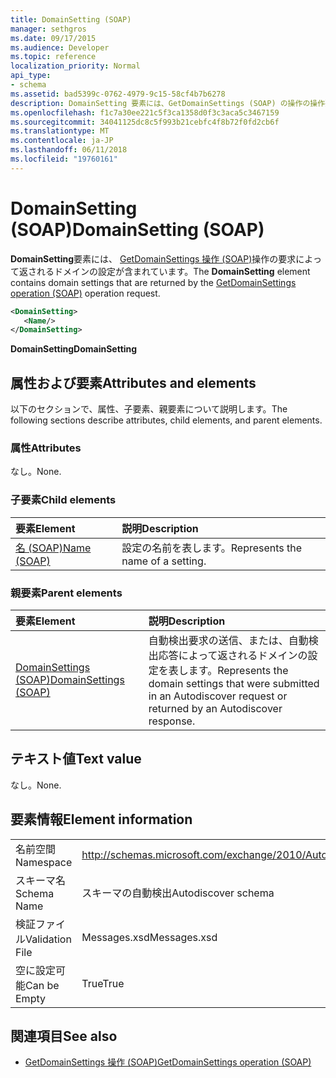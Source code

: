 ```yaml
---
title: DomainSetting (SOAP)
manager: sethgros
ms.date: 09/17/2015
ms.audience: Developer
ms.topic: reference
localization_priority: Normal
api_type:
- schema
ms.assetid: bad5399c-0762-4979-9c15-58cf4b7b6278
description: DomainSetting 要素には、GetDomainSettings (SOAP) の操作の操作要求によって返されるドメインの設定が含まれています。
ms.openlocfilehash: f1c7a30ee221c5f3ca1358d0f3c3aca5c3467159
ms.sourcegitcommit: 34041125dc8c5f993b21cebfc4f8b72f0fd2cb6f
ms.translationtype: MT
ms.contentlocale: ja-JP
ms.lasthandoff: 06/11/2018
ms.locfileid: "19760161"
---
```

# <a name="domainsetting-soap"></a><span data-ttu-id="73e1c-103">DomainSetting (SOAP)</span><span class="sxs-lookup"><span data-stu-id="73e1c-103">DomainSetting (SOAP)</span></span>

<span data-ttu-id="73e1c-104">**DomainSetting**要素には、 [GetDomainSettings 操作 (SOAP)](getdomainsettings-operation-soap.md)操作の要求によって返されるドメインの設定が含まれています。</span><span class="sxs-lookup"><span data-stu-id="73e1c-104">The **DomainSetting** element contains domain settings that are returned by the [GetDomainSettings operation (SOAP)](getdomainsettings-operation-soap.md) operation request.</span></span> 
  
```XML
<DomainSetting>
   <Name/>
</DomainSetting>
```

 <span data-ttu-id="73e1c-105">**DomainSetting**</span><span class="sxs-lookup"><span data-stu-id="73e1c-105">**DomainSetting**</span></span>
## <a name="attributes-and-elements"></a><span data-ttu-id="73e1c-106">属性および要素</span><span class="sxs-lookup"><span data-stu-id="73e1c-106">Attributes and elements</span></span>

<span data-ttu-id="73e1c-107">以下のセクションで、属性、子要素、親要素について説明します。</span><span class="sxs-lookup"><span data-stu-id="73e1c-107">The following sections describe attributes, child elements, and parent elements.</span></span>
  
### <a name="attributes"></a><span data-ttu-id="73e1c-108">属性</span><span class="sxs-lookup"><span data-stu-id="73e1c-108">Attributes</span></span>

<span data-ttu-id="73e1c-109">なし。</span><span class="sxs-lookup"><span data-stu-id="73e1c-109">None.</span></span>
  
### <a name="child-elements"></a><span data-ttu-id="73e1c-110">子要素</span><span class="sxs-lookup"><span data-stu-id="73e1c-110">Child elements</span></span>

|<span data-ttu-id="73e1c-111">**要素**</span><span class="sxs-lookup"><span data-stu-id="73e1c-111">**Element**</span></span>|<span data-ttu-id="73e1c-112">**説明**</span><span class="sxs-lookup"><span data-stu-id="73e1c-112">**Description**</span></span>|
|:-----|:-----|
|[<span data-ttu-id="73e1c-113">名 (SOAP)</span><span class="sxs-lookup"><span data-stu-id="73e1c-113">Name (SOAP)</span></span>](name-soap.md) <br/> |<span data-ttu-id="73e1c-114">設定の名前を表します。</span><span class="sxs-lookup"><span data-stu-id="73e1c-114">Represents the name of a setting.</span></span>  <br/> |
   
### <a name="parent-elements"></a><span data-ttu-id="73e1c-115">親要素</span><span class="sxs-lookup"><span data-stu-id="73e1c-115">Parent elements</span></span>

|<span data-ttu-id="73e1c-116">**要素**</span><span class="sxs-lookup"><span data-stu-id="73e1c-116">**Element**</span></span>|<span data-ttu-id="73e1c-117">**説明**</span><span class="sxs-lookup"><span data-stu-id="73e1c-117">**Description**</span></span>|
|:-----|:-----|
|[<span data-ttu-id="73e1c-118">DomainSettings (SOAP)</span><span class="sxs-lookup"><span data-stu-id="73e1c-118">DomainSettings (SOAP)</span></span>](domainsettings-soap.md) <br/> |<span data-ttu-id="73e1c-119">自動検出要求の送信、または、自動検出応答によって返されるドメインの設定を表します。</span><span class="sxs-lookup"><span data-stu-id="73e1c-119">Represents the domain settings that were submitted in an Autodiscover request or returned by an Autodiscover response.</span></span>  <br/> |
   
## <a name="text-value"></a><span data-ttu-id="73e1c-120">テキスト値</span><span class="sxs-lookup"><span data-stu-id="73e1c-120">Text value</span></span>

<span data-ttu-id="73e1c-121">なし。</span><span class="sxs-lookup"><span data-stu-id="73e1c-121">None.</span></span>
  
## <a name="element-information"></a><span data-ttu-id="73e1c-122">要素情報</span><span class="sxs-lookup"><span data-stu-id="73e1c-122">Element information</span></span>

|||
|:-----|:-----|
|<span data-ttu-id="73e1c-123">名前空間</span><span class="sxs-lookup"><span data-stu-id="73e1c-123">Namespace</span></span>  <br/> |http://schemas.microsoft.com/exchange/2010/Autodiscover  <br/> |
|<span data-ttu-id="73e1c-124">スキーマ名</span><span class="sxs-lookup"><span data-stu-id="73e1c-124">Schema Name</span></span>  <br/> |<span data-ttu-id="73e1c-125">スキーマの自動検出</span><span class="sxs-lookup"><span data-stu-id="73e1c-125">Autodiscover schema</span></span>  <br/> |
|<span data-ttu-id="73e1c-126">検証ファイル</span><span class="sxs-lookup"><span data-stu-id="73e1c-126">Validation File</span></span>  <br/> |<span data-ttu-id="73e1c-127">Messages.xsd</span><span class="sxs-lookup"><span data-stu-id="73e1c-127">Messages.xsd</span></span>  <br/> |
|<span data-ttu-id="73e1c-128">空に設定可能</span><span class="sxs-lookup"><span data-stu-id="73e1c-128">Can be Empty</span></span>  <br/> |<span data-ttu-id="73e1c-129">True</span><span class="sxs-lookup"><span data-stu-id="73e1c-129">True</span></span>  <br/> |
   
## <a name="see-also"></a><span data-ttu-id="73e1c-130">関連項目</span><span class="sxs-lookup"><span data-stu-id="73e1c-130">See also</span></span>

- [<span data-ttu-id="73e1c-131">GetDomainSettings 操作 (SOAP)</span><span class="sxs-lookup"><span data-stu-id="73e1c-131">GetDomainSettings operation (SOAP)</span></span>](getdomainsettings-operation-soap.md)


